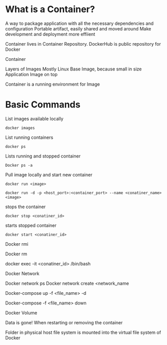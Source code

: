 
# What is a Container?

A way to package application with all the necessary dependencies and configuration 
Portable artifact, easily shared and moved around
Make development and deployment more effiient


Container lives in Container Repository. DockerHub is public repository for Docker


Container

Layers of Images
Mostly Linux Base Image, because small in size
Application Image on top


Container is a running environment for Image



# Basic Commands

List images available locally

    docker images


List running containers

    docker ps


Lists running and stopped container

    Docker ps -a


Pull image locally and start new container

    docker run <image>

    docker run -d -p <host_port>:<container_port> --name <conatiner_name> <image>


stops the container
    
    docker stop <conatiner_id>


starts stopped container

    docker start <conatiner_id>



Docker rmi <image>

Docker rm <conatiner>


docker exec -it <conatiner_id> /bin/bash


Docker Network


Docker network ps
Docker network create <network_name




Docker-compose up -f <file_name> -d

Docker-compose -f <file_name> down



Docker Volume

Data is gone! When restarting or removing the container

Folder in physical host file system is mounted into the virtual file system of Docker

